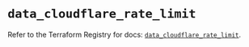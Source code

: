 # `data_cloudflare_rate_limit`

Refer to the Terraform Registry for docs: [`data_cloudflare_rate_limit`](https://registry.terraform.io/providers/cloudflare/cloudflare/5.4.0/docs/data-sources/rate_limit).
